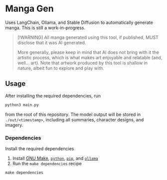 # Manga Gen

Uses LangChain, Ollama, and Stable Diffusion to automatically generate manga.  This is still a work-in-progress.

> [!WARNING] All manga generated using this tool, if published, MUST disclose that it was AI generated.
> 
> More generally, please keep in mind that AI does not bring with it the artistic process, which is what makes art enjoyable and relatable (and, well... art).  Note that artwork produced by this tool is shallow in nature, albeit fun to explore and play with.

## Usage

After installing the required dependencies, run
```sh
python3 main.py
```

from the root of this repository.  The model output will be stored in `./out/<timestamp>`, including all summaries, character designs, and imagery.

### Dependencies

Install the required dependencies
1. Install [GNU Make](https://www.gnu.org/software/make/), [`python`](https://www.python.org/), [`pip`](https://pypi.org/project/pip/), and [`ollama`](https://ollama.com/)
2. Run the `make dependencies` recipe
```
make dependencies
```
